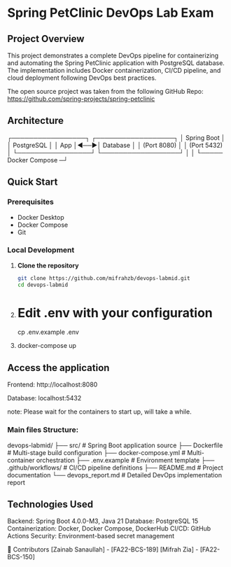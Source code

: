 # Spring PetClinic DevOps Lab Exam

##  Project Overview

This project demonstrates a complete DevOps pipeline for containerizing and automating the Spring PetClinic application with PostgreSQL database. The implementation includes Docker containerization, CI/CD pipeline, and cloud deployment following DevOps best practices.

The open source project was taken from the following GitHub Repo:
https://github.com/spring-projects/spring-petclinic


## Architecture
┌─────────────────┐ ┌──────────────────┐
│ Spring Boot │ │ PostgreSQL │
│ App │◄──►│ Database │
│ (Port 8080) │ │ (Port 5432) │
└─────────────────┘ └──────────────────┘
│ │
└───── Docker Compose ─┘


##  Quick Start

### Prerequisites
- Docker Desktop
- Docker Compose
- Git

### Local Development

1. **Clone the repository**
   ```bash
   git clone https://github.com/mifrahzb/devops-labmid.git
   cd devops-labmid

2.  # Edit .env with your configuration
    cp .env.example .env

3.  docker-compose up


## Access the application

Frontend: http://localhost:8080

Database: localhost:5432

note: Please wait for the containers to start up, will take a while.


### Main files Structure:

devops-labmid/
├── src/                    # Spring Boot application source
├── Dockerfile             # Multi-stage build configuration
├── docker-compose.yml     # Multi-container orchestration
├── .env.example          # Environment template
├── .github/workflows/    # CI/CD pipeline definitions
├── README.md             # Project documentation
└── devops_report.md      # Detailed DevOps implementation report

## Technologies Used
Backend: Spring Boot 4.0.0-M3, Java 21
Database: PostgreSQL 15
Containerization: Docker, Docker Compose, DockerHub
CI/CD: GitHub Actions
Security: Environment-based secret management


👥 Contributors
[Zainab Sanaullah] - [FA22-BCS-189]
[Mifrah Zia] - [FA22-BCS-150]